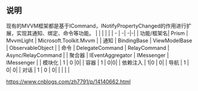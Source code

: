 ## 说明
现有的MVVM框架都是基于ICommand，INotifyPropertyChanged的作用进行扩展，实现其通知、绑定、命令等功能。
| | | | |
| - | -| -|-| 
| 功能/框架名| Prism | MvvmLight | Microsoft.Toolkit.Mvvm |
| 通知 | BindingBase | ViewModelBase | ObservableObject |
| 命令 | DelegateCommand | RelayCommand | Async/RelayCommand |
| 聚合器 | IEventAggregator | IMessenger | IMessenger |
| 模块化 | 1 | 0 |0|
| 容器 | 1 | 0|0|
| 依赖注入 | 1|0 | 0|
| 导航 | 1 | 0| 0|
| 对话 | 1 | 0 | 0|
| | | |



https://www.cnblogs.com/zh7791/p/14140662.html